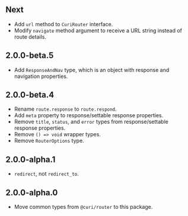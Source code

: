 ## Next

* Add `url` method to `CuriRouter` interface.
* Modify `navigate` method argument to receive a URL string instead of route details.

## 2.0.0-beta.5

* Add `ResponseAndNav` type, which is an object with response and navigation properties.

## 2.0.0-beta.4

* Rename `route.response` to `route.respond`.
* Add `meta` property to response/settable response properties.
* Remove `title`, `status`, and `error` types from response/settable response properties.
* Remove `() => void` wrapper types.
* Remove `RouterOptions` type.

## 2.0.0-alpha.1

* `redirect`, not `redirect_to`.

## 2.0.0-alpha.0

* Move common types from `@curi/router` to this package.
